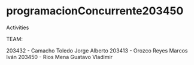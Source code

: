 # programacionConcurrente203450
Activities

TEAM:

203432 - Camacho Toledo Jorge Alberto
203413 - Orozco Reyes Marcos Iván
203450 - Rios Mena Guatavo Vladimir